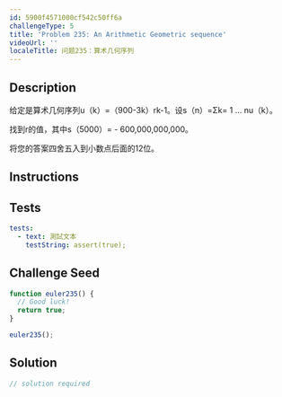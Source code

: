 ```yaml
---
id: 5900f4571000cf542c50ff6a
challengeType: 5
title: 'Problem 235: An Arithmetic Geometric sequence'
videoUrl: ''
localeTitle: 问题235：算术几何序列
---
```


## Description
<section id="description">给定是算术几何序列u（k）=（900-3k）rk-1。设s（n）=Σk= 1 ... nu（k）。 <p>找到r的值，其中s（5000）=  -  600,000,000,000。 </p><p>将您的答案四舍五入到小数点后面的12位。 </p></section>

## Instructions
<section id="instructions">
</section>

## Tests
<section id='tests'>

```yml
tests:
  - text: 測試文本
    testString: assert(true);

```

</section>

## Challenge Seed
<section id='challengeSeed'>

<div id='js-seed'>

```js
function euler235() {
  // Good luck!
  return true;
}

euler235();

```

</div>



</section>

## Solution
<section id='solution'>

```js
// solution required
```
</section>
